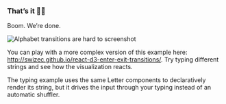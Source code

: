 
### That’s it 👍🏼

Boom. We’re done.

![Alphabet transitions are hard to
screenshot](https://raw.githubusercontent.com/Swizec/react-d3js-es6-ebook/2018-version/manuscript/resources/images/2018/alphabet-transitions.png)

You can play with a more complex version of this example here:
<http://swizec.github.io/react-d3-enter-exit-transitions/>. Try typing
different strings and see how the visualization reacts.

The typing example uses the same Letter components to declaratively
render its string, but it drives the input through your typing instead
of an automatic shuffler.
